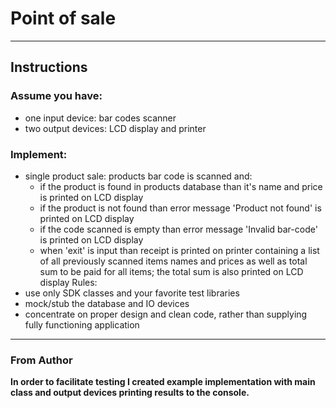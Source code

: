 # Point of sale
---
## Instructions


### Assume you have:
- one input device: bar codes scanner
- two output devices: LCD display and printer
 

### Implement:
* single product sale: products bar code is scanned and:
  - if the product is found in products database than it's name and price is printed on LCD
display
  - if the product is not found than error message 'Product not found' is printed on LCD
display
  - if the code scanned is empty than error message 'Invalid bar-code' is printed on LCD
display
  - when 'exit' is input than receipt is printed on printer containing a list of all previously
scanned items names and prices as well as total sum to be paid for all items; the total sum is
also printed on LCD display
Rules:
* use only SDK classes and your favorite test libraries
* mock/stub the database and IO devices
* concentrate on proper design and clean code, rather than supplying fully functioning
application

---

### From Author

**In order to facilitate testing I created example implementation with main class and output devices printing results to the console.**